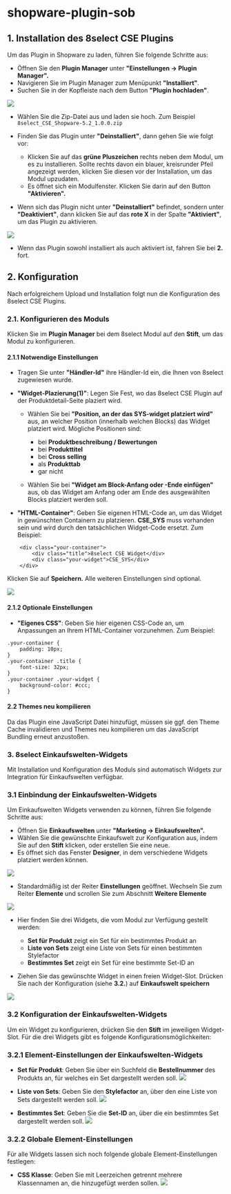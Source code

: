 # shopware-plugin-sob

## 1. Installation des 8select CSE Plugins

Um das Plugin in Shopware zu laden, führen Sie folgende Schritte aus:

* Öffnen Sie den **Plugin Manager** unter **"Einstellungen -> Plugin Manager".**
* Navigieren Sie im Plugin Manager zum Menüpunkt **"Installiert"**.
* Suchen Sie in der Kopfleiste nach dem Button **"Plugin hochladen"**.

![](Documentation/plugin-upload_de.png)

* Wählen Sie die Zip-Datei aus und laden sie hoch. Zum Beispiel `8select_CSE_Shopware-5.2_1.0.0.zip`
* Finden Sie das Plugin unter **"Deinstalliert"**, dann gehen Sie wie folgt vor:
    * Klicken Sie auf das **grüne Pluszeichen** rechts neben dem Modul, um es zu installieren. Sollte rechts davon ein blauer, kreisrunder Pfeil angezeigt werden, klicken Sie diesen vor der Installation, um das Modul upzudaten.    
    * Es öffnet sich ein Modulfenster. Klicken Sie darin auf den Button **"Aktivieren".**
   
* Wenn sich das Plugin nicht unter **"Deinstalliert"** befindet, sondern unter **"Deaktiviert"**, dann klicken Sie auf das **rote X** in der Spalte **"Aktiviert"**, um das Plugin zu aktivieren.

![](Documentation/plugin-not-installed_de.png)

* Wenn das Plugin sowohl installiert als auch aktiviert ist, fahren Sie bei **2.** fort.

## 2. Konfiguration

Nach erfolgreichem Upload und Installation folgt nun die Konfiguration des 8select CSE Plugins.

### 2.1. Konfigurieren des Moduls
Klicken Sie im **Plugin Manager** bei dem 8select Modul auf den **Stift**, um das Modul zu konfigurieren.

#### 2.1.1 Notwendige Einstellungen
* Tragen Sie unter **"Händler-Id"** ihre Händler-Id ein, die Ihnen von 8select zugewiesen wurde.
 
* **"Widget-Plazierung(1)"**: Legen Sie Fest, wo das 8select CSE Plugin auf der Produktdetail-Seite plaziert wird.
    * Wählen Sie bei **"Position, an der das SYS-widget platziert wird"** aus, an welcher Position (innerhalb welchen Blocks) das Widget platziert wird. Mögliche Positionen sind:
        
        * bei **Produktbeschreibung / Bewertungen**
        * bei **Produkttitel**
        * bei **Cross selling**
        * als **Produkttab**
        * gar nicht
        
    * Wählen Sie bei **"Widget am Block-Anfang oder -Ende einfügen"** aus, ob das Widget am Anfang oder am Ende des ausgewählten Blocks platziert werden soll.
    
* **"HTML-Container"**: Geben Sie eigenen HTML-Code an, um das Widget in gewünschten Containern zu platzieren. **CSE_SYS** muss vorhanden sein und wird durch den tatsächlichen Widget-Code ersetzt. Zum Beispiel:

```
	<div class="your-container">
	    <div class="title">8select CSE Widget</div>
	    <div class="your-widget">CSE_SYS</div>
	</div>
```

Klicken Sie auf **Speichern.** Alle weiteren Einstellungen sind optional.

![](Documentation/plugin-config_de.png)

#### 2.1.2 Optionale Einstellungen

* **"Eigenes CSS"**: Geben Sie hier eigenen CSS-Code an, um Anpassungen an Ihrem HTML-Container vorzunehmen. Zum Beispiel:

```
.your-container {
    padding: 10px;
}
.your-container .title {
    font-size: 32px;
}
.your-container .your-widget {
    background-color: #ccc;
}
```

#### 2.2 Themes neu kompilieren

Da das Plugin eine JavaScript Datei hinzufügt, müssen sie ggf. den Theme Cache invalidieren und Themes neu kompilieren um das JavaScript Bundling erneut anzustoßen.

### 3. 8select Einkaufswelten-Widgets

Mit Installation und Konfiguration des Moduls sind automatisch Widgets zur Integration für Einkaufswelten verfügbar.
 
### 3.1 Einbindung der Einkaufswelten-Widgets

Um Einkaufswelten Widgets verwenden zu können, führen Sie folgende Schritte aus:
* Öffnen Sie **Einkaufswelten** unter **"Marketing -> Einkaufswelten".**
* Wählen Sie die gewünschte Einkaufswelt zur Konfiguration aus, indem Sie auf den **Stift** klicken, oder erstellen Sie eine neue.
* Es öffnet sich das Fenster **Designer**, in dem verschiedene Widgets platziert werden können.

![](Documentation/plugin-shoppingworlds-slots_de.png)


* Standardmäßig ist der Reiter **Einstellungen** geöffnet. Wechseln Sie zum Reiter **Elemente** und scrollen Sie zum Abschnitt **Weitere Elemente**

![](Documentation/plugin-shoppingworlds-components_de.png)

* Hier finden Sie drei Widgets, die vom Modul zur Verfügung gestellt werden:
    * **Set für Produkt** zeigt ein Set für ein bestimmtes Produkt an
    * **Liste von Sets** zeigt eine Liste von Sets für einen bestimmten Stylefactor
    * **Bestimmtes Set** zeigt ein Set für eine bestimmte Set-ID an

* Ziehen Sie das gewünschte Widget in einen freien Widget-Slot. Drücken Sie nach der Konfiguration (siehe **3.2.**) auf **Einkaufswelt speichern**

![](Documentation/plugin-shoppingworlds-slots-filled_de.png)

### 3.2 Konfiguration der Einkaufswelten-Widgets

Um ein Widget zu konfigurieren, drücken Sie den **Stift** im jeweiligen Widget-Slot. Für die drei Widgets gibt es folgende Konfigurationsmöglichkeiten:

### 3.2.1 Element-Einstellungen der Einkaufswelten-Widgets

* **Set für Produkt**: Geben Sie über ein Suchfeld die **Bestellnummer** des Produkts an, für welches ein Set dargestellt werden soll.
![](Documentation/plugin-setforproduct_de.png)

* **Liste von Sets**: Geben Sie den **Stylefactor** an, über den eine Liste von Sets dargestellt werden soll.
![](Documentation/plugin-listofsets_de.png)
* **Bestimmtes Set**: Geben Sie die **Set-ID** an, über die ein bestimmtes Set dargestellt werden soll.
![](Documentation/plugin-certainset_de.png)

### 3.2.2 Globale Element-Einstellungen

Für alle Widgets lassen sich noch folgende globale Element-Einstellungen festlegen: 

* **CSS Klasse**: Geben Sie mit Leerzeichen getrennt mehrere Klassennamen an, die hinzugefügt werden sollen.
![](Documentation/plugin-globalcss_de.png)
